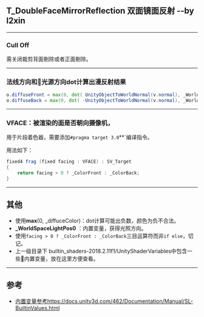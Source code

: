 ﻿## T_DoubleFaceMirrorReflection 双面镜面反射 --by l2xin

---
### Cull Off
需关闭裁剪背面剔除或者正面剔除。

---
### 法线方向和光源方向dot计算出漫反射结果
``` GLSL
o.diffuseFront = max(0, dot( UnityObjectToWorldNormal(v.normal), _WorldSpaceLightPos0.xyz));
o.diffuseBack = max(0, dot( -UnityObjectToWorldNormal(v.normal), _WorldSpaceLightPos0.xyz));
```

---
### VFACE：被渲染的面是否朝向摄像机，
用于片段着色器，需要添加`#pragma target 3.0`**`编译指令。

用法如下：

```GLSL
fixed4 frag (fixed facing : VFACE) : SV_Target
{
    return facing > 0 ? _ColorFront : _ColorBack;
}
```


---
## 其他

* 使用**max**(0, _diffuceColor)：dot计算可能出负数，颜色为负不合法。
* **_WorldSpaceLightPos0** ：内置变量，获得光照方向。
* 使用`facing > 0 ? _ColorFront : _ColorBack`三目运算符而非`if else`，切记。 
* 上一级目录下 builtin_shaders-2018.2.11f1/UnityShaderVariables中包含一些内置变量，放在这里方便查看。

---
## 参考

* [内置变量参考https://docs.unity3d.com/462/Documentation/Manual/SL-BuiltinValues.html](https://docs.unity3d.com/462/Documentation/Manual/SL-BuiltinValues.html)
